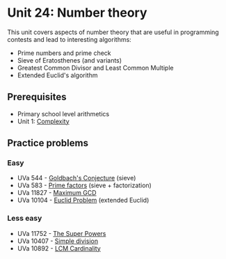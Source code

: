# Unit 24: Number theory

This unit covers aspects of number theory that are useful in programming contests and lead to interesting algorithms:
- Prime numbers and prime check
- Sieve of Eratosthenes (and variants)
- Greatest Common Divisor and Least Common Multiple
- Extended Euclid's algorithm

## Prerequisites
- Primary school level arithmetics
- Unit 1: [Complexity](../01-complexity)

## Practice problems

### Easy
- UVa 544 - [Goldbach's Conjecture](https://uva.onlinejudge.org/index.php?option=com_onlinejudge&Itemid=8&category=24&page=show_problem&problem=484) (sieve)
- UVa 583 - [Prime factors](https://uva.onlinejudge.org/index.php?option=com_onlinejudge&Itemid=8&category=24&page=show_problem&problem=524) (sieve + factorization)
- UVa 11827 - [Maximum GCD](https://uva.onlinejudge.org/index.php?option=com_onlinejudge&Itemid=8&category=24&page=show_problem&problem=2927)
- UVa 10104 - [Euclid Problem](https://uva.onlinejudge.org/index.php?option=com_onlinejudge&Itemid=8&category=24&page=show_problem&problem=1045) (extended Euclid)

### Less easy
- UVa 11752 - [The Super Powers](https://uva.onlinejudge.org/index.php?option=com_onlinejudge&Itemid=8&category=24&page=show_problem&problem=2852)
- UVa 10407 - [Simple division](https://uva.onlinejudge.org/index.php?option=com_onlinejudge&Itemid=8&category=24&page=show_problem&problem=1348)
- UVa 10892 - [LCM Cardinality](https://uva.onlinejudge.org/index.php?option=com_onlinejudge&Itemid=8&category=24&page=show_problem&problem=1833)
